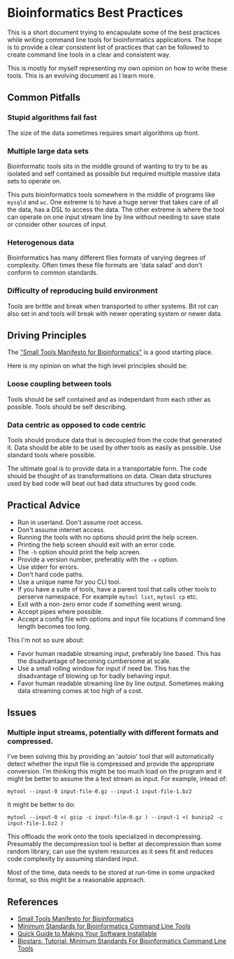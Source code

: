 Bioinformatics Best Practices
====

This is a short document trying to encapsulate some of the
best practices while writing command line tools for
bioinformatics applications.
The hope is to provide a clear consistent list
of practices that can be followed to create command
line tools in a clear and consistent way.

This is mostly for myself representing my own opinion
on how to write these tools.  This is an evolving
document as I learn more.


Common Pitfalls
---

### Stupid algorithms fail fast

The size of the data sometimes requires smart
algorithms up front.

### Multiple large data sets

Bioinformatic tools sits in the middle ground of
wanting to try to be as isolated and self contained
as possible but required multiple massive data sets
to operate on.

This puts bioinformatics tools somewhere in the middle
of programs like `mysqld` and `wc`.  One extreme
is to have a huge server that takes care of all the data,
has a DSL to access the data.  The other extreme is where
the tool can operate on one input stream line by line
without needing to save state or consider other sources of
input.


### Heterogenous data

Bioinformatics has many different files formats of varying
degrees of complexity.  Often times these file formats are
'data salad' and don't conform to common standards.


### Difficulty of reproducing build environment

Tools are brittle and break when transported to other systems.
Bit rot can also set in and tools will break with newer
operating system or newer data.

Driving Principles
---

The ["Small Tools Manifesto for Bioinformatics"](https://github.com/pjotrp/bioinformatics)
is a good starting place.

Here is my opinion on what the high level principles should be:

### Loose coupling between tools

Tools should be self contained and as independant from each other as possible.
Tools should be self describing.

### Data centric as opposed to code centric

Tools should produce data that is decoupled from the code that generated it.
Data should be able to be used by other tools as easily as possible.  Use standard
tools where possible.

The ultimate goal is to provide data in a transportable form.  The code should
be thought of as transformations on data.  Clean data structures used by bad code
will beat out bad data structures by good code.


Practical Advice
---

  - Run in userland.  Don't assume root access.
  - Don't assume internet access.
  - Running the tools with no options should print the help screen.
  - Printing the help screen should exit with an error code.
  - The `-h` option should print the help screen.
  - Provide a version number, preferably with the `-v` option.
  - Use stderr for errors.
  - Don't hard code paths.
  - Use a unique name for you CLI tool.
  - If you have a suite of tools, have a parent tool that calls other tools
    to perserve namespace.  For example `mytool list`, `mytool cp` etc.
  - Exit with a non-zero error code if something went wrong.
  - Accept pipes where possible.
  - Accept a config file with options and input file locations
    if command line length becomes too long.

This I'm not so sure about:

  - Favor human readable streaming input, preferably line based.  This has the disadvantage of becoming cumbersome at scale.
  - Use a small rolling window for input if need be.  This has the disadvantage of blowing up for badly behaving input.
  - Favor human readable streaming line by line output.  Sometimes making data streaming comes at too high of a cost.

Issues
---

### Multiple input streams, potentially with different formats and compressed.

I've been solving this by providing an 'autoio' tool that will automatically detect whether the input
file is compressed and provide the appropriate conversion.  I'm thinking this might be too much
load on the program and it might be better to assume the a text stream as input.  For example, intead
of:

```
mytool --input-0 input-file-0.gz --input-1 input-file-1.bz2
```

It might be better to do:

```
mytool --input-0 <( gzip -c input-file-0.gz ) --input-1 <( bunzip2 -c input-file-1.bz2 )
```

This offloads the work onto the tools specialized in decompressing.  Presumably the decompression
tool is better at decompression than some random library, can use the system resources as it sees
fit and reduces code complexity by assuming standard input.

Most of the time, data needs to be stored at run-time in some unpacked format, so this might be a
reasonable approach.


References
----

  - [Small Tools Manifesto for Bioinformatics](https://github.com/pjotrp/bioinformatics)
  - [Minimum Standards for Bioinformatics Command Line Tools](http://thegenomefactory.blogspot.com/2013/08/minimum-standards-for-bioinformatics.html)
  - [Quick Guide to Making Your Software Installable](https://biomickwatson.wordpress.com/2013/05/27/a-quick-guide-to-making-your-software-installable/)
  - [Biostars: Tutorial: Minimum Standards For Bioinformatics Command Line Tools](https://www.biostars.org/p/78785/)




